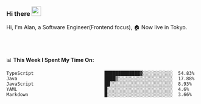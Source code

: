 ### Hi there <img src="https://media.giphy.com/media/hvRJCLFzcasrR4ia7z/giphy.gif" width="25px">

<!-- ![visitors](https://visitor-badge.glitch.me/badge?page_id=dislfyer.dislfyer) -->

Hi, I'm Alan, a Software Engineer(Frontend focus), 🏠 Now live in Tokyo.

<br/>
<br/>

📊 **This Week I Spent My Time On:**


<!--START_SECTION:waka-->

```text
TypeScript                          █████████████▓░░░░░░░░░░░  54.83%
Java                                ████▒░░░░░░░░░░░░░░░░░░░░  17.88%
JavaScript                          ██░░░░░░░░░░░░░░░░░░░░░░░  8.93%
YAML                                █░░░░░░░░░░░░░░░░░░░░░░░░  4.6%
Markdown                            █░░░░░░░░░░░░░░░░░░░░░░░░  3.66%
```

<!--END_SECTION:waka-->

<!--
**About Me:**
 -->
